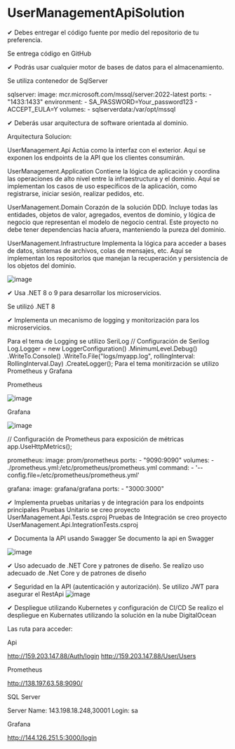 # UserManagementApiSolution

✔ Debes entregar el código fuente por medio del repositorio de tu preferencia.

Se entrega código en GitHub

✔ Podrás usar cualquier motor de bases de datos para el almacenamiento.

Se utiliza contenedor de SqlServer

  sqlserver:
    image: mcr.microsoft.com/mssql/server:2022-latest
    ports:
      - "1433:1433"
    environment:
      - SA_PASSWORD=Your_password123
      - ACCEPT_EULA=Y
    volumes:
      - sqlserverdata:/var/opt/mssql

✔ Deberás usar arquitectura de software orientada al dominio.

Arquitectura Solucion:

UserManagement.Api
Actúa como la interfaz con el exterior. Aquí se exponen los endpoints de la API que los clientes consumirán.

UserManagement.Application
Contiene la lógica de aplicación y coordina las operaciones de alto nivel entre la infraestructura y el dominio. Aquí se implementan los casos de uso específicos de la aplicación, como registrarse, iniciar sesión, realizar pedidos, etc.

UserManagement.Domain
Corazón de la solución DDD. Incluye todas las entidades, objetos de valor, agregados, eventos de dominio, y lógica de negocio que representan el modelo de negocio central. Este proyecto no debe tener dependencias hacia afuera, manteniendo la pureza del dominio.

UserManagement.Infrastructure
Implementa la lógica para acceder a bases de datos, sistemas de archivos, colas de mensajes, etc. Aquí se implementan los repositorios que manejan la recuperación y persistencia de los objetos del dominio.

![image](https://github.com/user-attachments/assets/17a21181-904b-4ed9-a474-4dd04e1dc667)


✔ Usa .NET 8 o 9 para desarrollar los microservicios.

Se utilizó .NET 8

✔ Implementa un mecanismo de logging y monitorización para los microservicios.

Para el tema de Logging se utilizo SeriLog 
// Configuración de Serilog
Log.Logger = new LoggerConfiguration()
    .MinimumLevel.Debug()
    .WriteTo.Console()
    .WriteTo.File("logs/myapp.log", rollingInterval: RollingInterval.Day)
    .CreateLogger();
Para el tema monitirzación se utilizo Prometheus y Grafana

Prometheus

![image](https://github.com/user-attachments/assets/ef5fe88d-2633-4a27-b6a2-c435127a21ee)

Grafana

![image](https://github.com/user-attachments/assets/1c73288d-727b-458e-83cd-bf62fc3fbbd4)


// Configuración de Prometheus para exposición de métricas
app.UseHttpMetrics();

 prometheus:
   image: prom/prometheus
   ports:
     - "9090:9090"
   volumes:
     - ./prometheus.yml:/etc/prometheus/prometheus.yml
   command:
     - '--config.file=/etc/prometheus/prometheus.yml'
   
 grafana:
   image: grafana/grafana
   ports:
     - "3000:3000"
     
✔ Implementa pruebas unitarias y de integración para los endpoints principales
 Pruebas Unitario se creo proyecto UserManagement.Api.Tests.csproj
 Pruebas de Integración se creo proyecto UserManagement.Api.IntegrationTests.csproj
 
✔ Documenta la API usando Swagger
  Se documento la api en Swagger

  ![image](https://github.com/user-attachments/assets/5dc18f28-13b4-4664-9c94-1c9972940ba1)
  
  
✔ Uso adecuado de .NET Core y patrones de diseño. 
  Se realizo uso adecuado de .Net Core y de patrones de diseño
  
✔ Seguridad en la API (autenticación y autorización).
  Se utilizo JWT para asegurar el RestApi
  ![image](https://github.com/user-attachments/assets/73b72403-a4d2-4697-a17c-458f108822a7)

  
✔ Despliegue utilizando Kubernetes y configuración de CI/CD
  Se realizo el despliegue en Kubernates utilizando la solución en la nube DigitalOcean

  Las ruta para acceder:

  Api
  
  http://159.203.147.88/Auth/login
  http://159.203.147.88/User/Users

  Prometheus
  
  http://138.197.63.58:9090/

  SQL Server
  
  Server Name: 143.198.18.248,30001
  Login: sa

  Grafana
  
  http://144.126.251.5:3000/login

  
  


